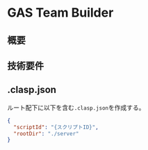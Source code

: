 # GAS Team Builder

## 概要

## 技術要件

## .clasp.json

ルート配下に以下を含む`.clasp.json`を作成する。

```json
{
  "scriptId": "{スクリプトID}",
  "rootDir": "./server"
}
```
